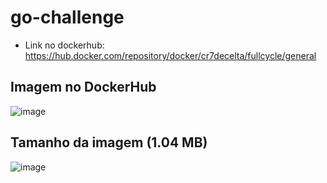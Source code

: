 # go-challenge

- Link no dockerhub: https://hub.docker.com/repository/docker/cr7decelta/fullcycle/general

## Imagem no DockerHub
![image](https://user-images.githubusercontent.com/46085503/220293804-ed8cd222-d534-40f8-93d2-9c2b6bf2d94f.png)

## Tamanho da imagem (1.04 MB)
![image](https://user-images.githubusercontent.com/46085503/220293999-59c7f700-cc87-4953-bb97-9e2ee9720fa5.png)
